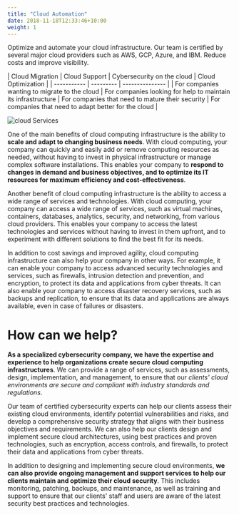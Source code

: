 ```yaml
---
title: "Cloud Automation"
date: 2018-11-18T12:33:46+10:00
weight: 1
---
```


Optimize and automate your cloud infrastructure. Our team is certified by several major cloud providers such as AWS, GCP, Azure, and IBM. Reduce costs and improve visibility.

| Cloud Migration | Cloud Support   | Cybersecurity on the cloud | Cloud Optimization |
| ----------- | --------- | --------------- |
| For companies wanting to migrate to the cloud    | For companies looking for help to maintain its infrastructure | For companies that need to mature their security   | For companies that need to adapt better for the cloud |

![cloud Services](/images/cloudauto.avif)

One of the main benefits of cloud computing infrastructure is the ability to **scale and adapt to changing business needs**. With cloud computing, your company can quickly and easily add or remove computing resources as needed, without having to invest in physical infrastructure or manage complex software installations. This enables your company to **respond to changes in demand and business objectives, and to optimize its IT resources for maximum efficiency and cost-effectiveness**.

Another benefit of cloud computing infrastructure is the ability to access a wide range of services and technologies. With cloud computing, your company can access a wide range of services, such as virtual machines, containers, databases, analytics, security, and networking, from various cloud providers. This enables your company to access the latest technologies and services without having to invest in them upfront, and to experiment with different solutions to find the best fit for its needs.

In addition to cost savings and improved agility, cloud computing infrastructure can also help your company in other ways. For example, it can enable your company to access advanced security technologies and services, such as firewalls, intrusion detection and prevention, and encryption, to protect its data and applications from cyber threats. It can also enable your company to access disaster recovery services, such as backups and replication, to ensure that its data and applications are always available, even in case of failures or disasters.

# How can we help?

**As a specialized cybersecurity company, we have the expertise and experience to help organizations create secure cloud computing infrastructures**. We can provide a range of services, such as assessments, design, implementation, and management, to ensure that our *clients' cloud environments are secure and compliant with industry standards and regulations*.

Our team of certified cybersecurity experts can help our clients assess their existing cloud environments, identify potential vulnerabilities and risks, and develop a comprehensive security strategy that aligns with their business objectives and requirements. We can also help our clients design and implement secure cloud architectures, using best practices and proven technologies, such as encryption, access controls, and firewalls, to protect their data and applications from cyber threats.

In addition to designing and implementing secure cloud environments, **we can also provide ongoing management and support services to help our clients maintain and optimize their cloud security**. This includes monitoring, patching, backups, and maintenance, as well as training and support to ensure that our clients' staff and users are aware of the latest security best practices and technologies.

